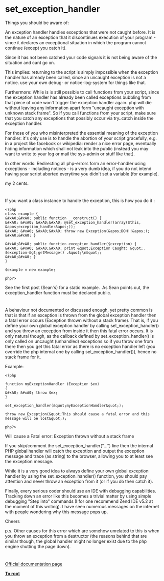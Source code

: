 # set_exception_handler





Things you should be aware of:

An exception handler handles exceptions that were not caught before. It is the nature of an exception that it discontinues execution of your program - since it declares an exceptional situation in which the program cannot continue (except you catch it).

Since it has not been catched your code signals it is not being aware of the situation and cant go on.

This implies: returning to the script is simply impossible when the exception handler has already been called, since an uncaught exception is not a notice. use your own debug- or notice-log-system for things like that.

Furthermore: While is is still possible to call functions from your script, since the exception handler has already been called exceptions bubbling from that piece of code won&apos;t trigger the exception handler again. php will die without leaving any information apart form &quot;uncaught exception with unknown stack frame&quot;. So if you call functions from your script, make sure that you catch any exceptions that possibly occur via try..catch inside the exception handler.

For those of you who misinterpreted the essential meaning of the exception handler: it&apos;s only use is to handle the abortion of your script gracefully, e.g. in a project like facebook or wikipedia: render a nice error page, eventually hiding information which shall not leak into the public (instead you may want to write to your log or mail the sys-admin or stuff like that).

In other words: Redirecting all php-errors form an error-handler using exceptions - including notices - is a very dumb idea, if you do not intend having your script aborted everytime you didn&apos;t set a variable (for example).

my 2 cents.

  

#



If you want a class instance to handle the exception, this is how you do it :



```
<?php
class example {
&#xA0;&#xA0; public function __construct() {
&#xA0; &#xA0; &#xA0;&#xA0; @set_exception_handler(array($this, &apos;exception_handler&apos;));
&#xA0; &#xA0; &#xA0;&#xA0; throw new Exception(&apos;DOH!!&apos;);
&#xA0;&#xA0; }

&#xA0;&#xA0; public function exception_handler($exception) {
&#xA0; &#xA0; &#xA0;&#xA0; print &quot;Exception Caught: &quot;. $exception-&gt;getMessage() .&quot;\n&quot;;
&#xA0;&#xA0; }
}

$example = new example;

php?>
```


See the first post (Sean&apos;s) for a static example.&#xA0; As Sean points out, the exception_handler function must be declared public.

  

#



A behaviour not documented or discussed enough, yet pretty common is that is that if an exception is thrown from the global exception handler then a fatal error occurs (Exception thrown without a stack frame). That is, if you define your own global exception handler by calling set_exception_handler() and you throw an exception from inside it then this fatal error occurs. It is only natural though, as the callback defined by set_exception_handler() is only called on uncaught (unhandled) exceptions so if you throw one from there then you get this fatal error as there is no exception handler left (you override the php internal one by calling set_exception_handler()), hence no stack frame for it.

Example:



```
<?php

function myExceptionHandler (Exception $ex)
{
&#xA0; &#xA0; throw $ex;
}

set_exception_handler(&quot;myExceptionHandler&quot;);

throw new Exception(&quot;This should cause a fatal error and this message will be lost&quot;);

php?>
```


Will cause a Fatal error: Exception thrown without a stack frame

If you skip/comment the set_exception_handler(&quot;...&quot;) line then the internal PHP global handler will catch the exception and output the exception message and trace (as string) to the browser, allowing you to at least see the exception message.

While it is a very good idea to always define your own global exception handler by using the set_exception_handler() function, you should pay attention and never throw an exception from it (or if you do then catch it).

Finally, every serious coder should use an IDE with debugging capabilities. Tracking down an error like this becomes a trivial matter by using simple debugging &quot;Step into&quot; commands (I for one recommend Zend IDE v5.2 at the moment of this writing). I have seen numerous messages on the internet with people wondering why this message pops up.

Cheers

p.s. Other causes for this error which are somehow unrelated to this is when you throw an exception from a destructor (the reasons behind that are similar though, the global handler might no longer exist due to the php engine shutting the page down).

  

#

[Official documentation page](https://www.php.net/manual/en/function.set-exception-handler.php)

**[To root](/README.md)**